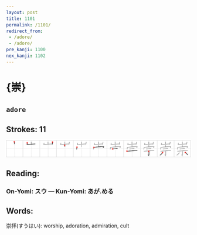 ```yaml
---
layout: post
title: 1101
permalink: /1101/
redirect_from:
 - /adore/
 - /adore/
pre_kanji: 1100
nex_kanji: 1102
---
```


# {崇}

## `adore`

## Strokes: 11

<div class="stroke"><img src="../images/E5B487.png" /></div>

## Reading:

### On-Yomi: スウ &mdash; Kun-Yomi: あが.める

## Words:

崇拝(すうはい): worship, adoration, admiration, cult
